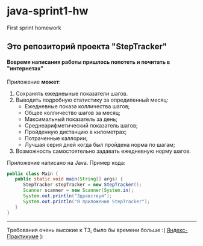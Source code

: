# java-sprint1-hw
First sprint homework
## Это репозиторий проекта "StepTracker"
#### Вовремя написания работы пришлось попотеть и почитать в "интернетах"

Приложение **может**:
1. Сохранять ежеднеыные показатели шагов.
2. Выводить подробную статистику за опредиленный месяц:
   - Ежедневные показа колличества шагов;
   - Общее колличество шагов за месяц;
   - Максимальный показатель за день;
   - Среднеарифметический показатель шагов;
   - Пройденную дистанцию в километрах;
   - Потраченные каллории;
   - Лучшая серия дней когда был пройдена норма по шагам;
3. Возможность самостоятельно задавать ежедневную норму шагов.

Приложение написано на Java. Пример кода:
```java
public class Main {
   public static void main(String[] args) {
      StepTracker stepTracker = new StepTracker();
      Scanner scanner = new Scanner(System.in);
      System.out.println("Здравствуй");
      System.out.println("Я приложение StepTracker");
   }
}
```
------
Требования очень высокие к ТЗ, было бы времени больше :( [Яндекс-Практикуме](https://practicum.yandex.ru/java-developer/ "Тут учат Java!") ): 